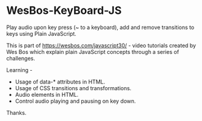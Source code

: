 # WesBos-KeyBoard-JS
Play audio upon key press (~ to a keyboard), add and remove transitions to keys using Plain JavaScript.

This is part of https://wesbos.com/javascript30/ - video tutorials created by Wes Bos which explain plain JavaScript concepts through a series of challenges. 

Learning - 
- Usage of data-* attributes in HTML. 
- Usage of CSS transitions and transformations. 
- Audio elements in HTML. 
- Control audio playing and pausing on key down.

Thanks. 
